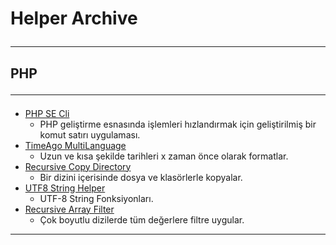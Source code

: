 # Helper Archive<hr>
## PHP<hr>

- [PHP SE Cli](php/CLICommand)
    - PHP geliştirme esnasında işlemleri hızlandırmak için geliştirilmiş bir komut satırı uygulaması.
- [TimeAgo MultiLanguage](php/Time%20Ago%20Multi%20Language)
    - Uzun ve kısa şekilde tarihleri x zaman önce olarak formatlar.
- [Recursive Copy Directory](php/Recursive%20Copy%20Directory)
    - Bir dizini içerisinde dosya ve klasörlerle kopyalar.
- [UTF8 String Helper](php/UTF8%20String%20Helper)
  - UTF-8 String Fonksiyonları.
- [Recursive Array Filter](php/RecursiveArrayFilter)
  - Çok boyutlu dizilerde tüm değerlere filtre uygular.
<hr>

